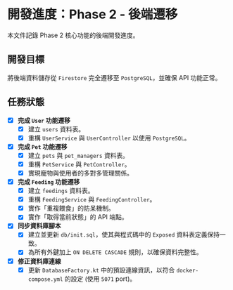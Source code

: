 # 開發進度：Phase 2 - 後端遷移

本文件記錄 Phase 2 核心功能的後端開發進度。

## 開發目標

將後端資料儲存從 `Firestore` 完全遷移至 `PostgreSQL`，並確保 API 功能正常。

## 任務狀態

-   [x] **完成 `User` 功能遷移**
    -   [x] 建立 `users` 資料表。
    -   [x] 重構 `UserService` 與 `UserController` 以使用 `PostgreSQL`。

-   [x] **完成 `Pet` 功能遷移**
    -   [x] 建立 `pets` 與 `pet_managers` 資料表。
    -   [x] 重構 `PetService` 與 `PetController`。
    -   [x] 實現寵物與使用者的多對多管理關係。

-   [x] **完成 `Feeding` 功能遷移**
    -   [x] 建立 `feedings` 資料表。
    -   [x] 重構 `FeedingService` 與 `FeedingController`。
    -   [x] 實作「重複餵食」的防呆機制。
    -   [x] 實作「取得當前狀態」的 API 端點。

-   [x] **同步資料庫腳本**
    -   [x] 建立並更新 `db/init.sql`，使其與程式碼中的 `Exposed` 資料表定義保持一致。
    *   [x] 為所有外鍵加上 `ON DELETE CASCADE` 規則，以確保資料完整性。

-   [x] **修正資料庫連線**
    *   [x] 更新 `DatabaseFactory.kt` 中的預設連線資訊，以符合 `docker-compose.yml` 的設定 (使用 `5071` port)。
